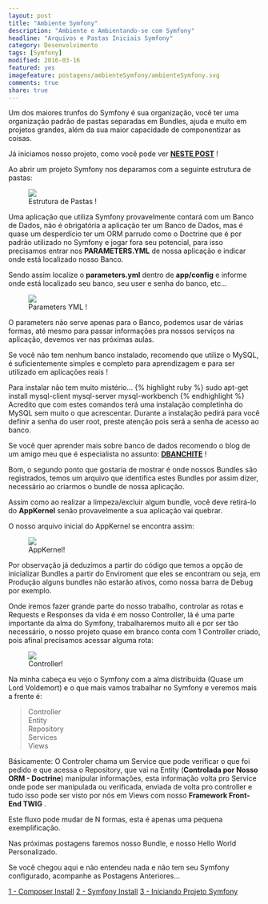 ```yaml
---
layout: post
title: "Ambiente Symfony"
description: "Ambiente e Ambientando-se com Symfony"
headline: "Arquivos e Pastas Iniciais Symfony"
category: Desenvolvimento
tags: [Symfony]
modified: 2016-03-16
featured: yes
imagefeature: postagens/ambienteSymfony/ambienteSymfony.svg
comments: true
share: true
---
```


Um dos maiores trunfos do Symfony é sua organização, você ter uma organização padrão de pastas separadas em Bundles, ajuda e muito em projetos grandes, além da sua maior capacidade de componentizar as coisas.

Já iniciamos nosso projeto, como você pode ver **[NESTE POST](http://jhoemrs.github.io/desenvolvimento/iniciandoProjetoSymfony)** !

Ao abrir um projeto Symfony nos deparamos com a seguinte estrutura de pastas:

<figure>
	<img src="{{ site.url }}/images/bancoPostagens/ambienteSymfony/estruturaPastas.png">
	<figcaption><a data-toggle="tooltip" title="Organização é a Alma do Negócio !">Estrutura de Pastas !</a></figcaption>
</figure>

Uma aplicação que utiliza Symfony provavelmente contará com um Banco de Dados, não é obrigatória a aplicação ter um Banco de Dados, mas é quase um desperdício ter um ORM parrudo como o Doctrine que é por padrão utilizado no Symfony e jogar fora seu potencial, para isso precisamos entrar nos **PARAMETERS.YML** de nossa aplicação e indicar onde está localizado nosso Banco.

Sendo assim localize o **parameters.yml** dentro de **app/config** e informe onde está localizado seu banco, seu user e senha do banco, etc...

<figure>
	<img src="{{ site.url }}/images/bancoPostagens/ambienteSymfony/parameters.png">
	<figcaption><a data-toggle="tooltip" title="Parametrize a Aplicação !">Parameters YML !</a></figcaption>
</figure>

O parameters não serve apenas para o Banco, podemos usar de várias formas, até mesmo para passar informações pra nossos serviços na aplicação, devemos ver nas próximas aulas.

Se você não tem nenhum banco instalado, recomendo que utilize o MySQL, é suficientemente simples e completo para aprendizagem e para ser utilizado em aplicações reais !

Para instalar não tem muito mistério...
{% highlight ruby %}
sudo apt-get install mysql-client mysql-server mysql-workbench
{% endhighlight %}
Acredito que com estes comandos terá uma instalação completinha do MySQL sem muito o que acrescentar.
Durante a instalação pedirá para você definir a senha do user root, preste atenção pois será a senha de acesso ao banco.

Se você quer aprender mais sobre banco de dados recomendo o blog de um amigo meu que é especialista no assunto: **[DBANCHITE](http://dbanchite.blogspot.com)** !

Bom, o segundo ponto que gostaria de mostrar é onde nossos Bundles são registrados, temos um arquivo que identifica estes Bundles por assim dizer, necessário ao criarmos o bundle de nossa aplicação.

Assim como ao realizar a limpeza/excluir algum bundle, você deve retirá-lo do **AppKernel** senão provavelmente a sua aplicação vai quebrar.

O nosso arquivo inicial do AppKernel se encontra assim:
<figure>
	<img src="{{ site.url }}/images/bancoPostagens/ambienteSymfony/appKernel.png">
	<figcaption><a data-toggle="tooltip" title="Registre e Inicialize Bundles !">AppKernel!</a></figcaption>
</figure>

Por observação já deduzimos a partir do código que temos a opção de inicializar Bundles a partir do Enviroment que eles se encontram ou seja, em Produção alguns bundles não estarão ativos, como nossa barra de Debug por exemplo.

Onde iremos fazer grande parte do nosso trabalho, controlar as rotas e Requests e Responses da vida é em nosso Controller, lá é uma parte importante da alma do Symfony, trabalharemos muito ali e por ser tão necessário, o nosso projeto quase em branco conta com 1 Controller criado, pois afinal precisamos acessar alguma rota:

<figure>
	<img src="{{ site.url }}/images/bancoPostagens/ambienteSymfony/controller.png">
	<figcaption><a data-toggle="tooltip" title="Requests e Responses !">Controller!</a></figcaption>
</figure>

Na minha cabeça eu vejo o Symfony com a alma distribuída (Quase um Lord Voldemort) e o que mais vamos trabalhar no Symfony e veremos mais a frente é:

>Controller  
Entity  
Repository  
Services  
Views  

Básicamente:
O Controler chama um Service que pode verificar o que foi pedido e que acessa o Repository, que vai na Entity (**Controlada por Nosso ORM - Doctrine**) manipular informações, esta informação volta pro Service onde pode ser manipulada ou verificada, enviada de volta pro controller e tudo isso pode ser visto por nós em Views com nosso **Framework Front-End TWIG** .

Este fluxo pode mudar de N formas, esta é apenas uma pequena exemplificação.

Nas próximas postagens faremos nosso Bundle, e nosso Hello World Personalizado.

Se você chegou aqui e não entendeu nada e não tem seu Symfony configurado, acompanhe as Postagens Anteriores...

<a href="http://jhoemrs.github.io/desenvolvimento/composerInstall" class="btn btn-primary btn-sm">1 - Composer Install</a>
<a href="http://jhoemrs.github.io/desenvolvimento/symfonyInstall" class="btn btn-primary btn-sm">2 - Symfony Install</a>
<a href="http://jhoemrs.github.io/desenvolvimento/iniciandoProjetoSymfony" class="btn btn-primary btn-sm">3 - Iniciando Projeto Symfony</a>
